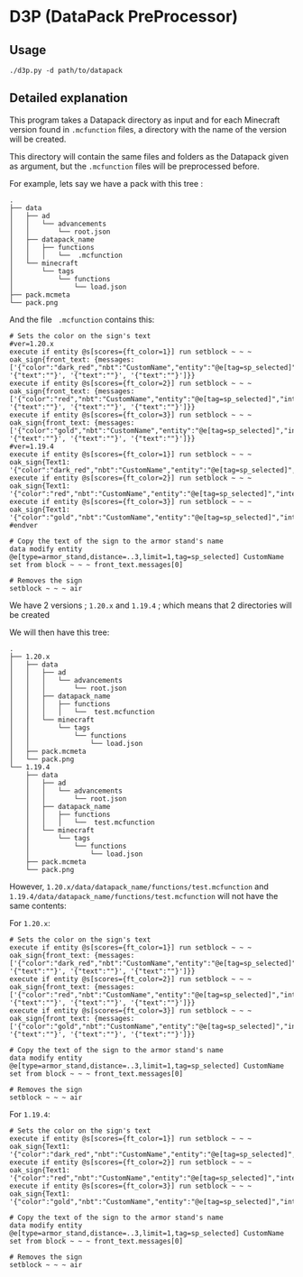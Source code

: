 # D3P (DataPack PreProcessor)

## Usage

```shell
./d3p.py -d path/to/datapack
```


## Detailed explanation

This program takes a Datapack directory as input and for each Minecraft version found
in `.mcfunction` files, a directory with the name of the version will be created.

This directory will contain the same files and folders as the Datapack given as argument, but
the `.mcfunction` files will be preprocessed before.

For example, lets say we have a pack with this tree :

```shell
.
├── data
│   ├── ad
│   │   └── advancements
│   │       └── root.json
│   ├── datapack_name
│   │   ├── functions
│   │   │   └──  .mcfunction
│   └── minecraft
│       └── tags
│           └── functions
│               └── load.json
├── pack.mcmeta
└── pack.png
```

And the file ` .mcfunction` contains this:

```mcfunction
# Sets the color on the sign's text
#ver=1.20.x
execute if entity @s[scores={ft_color=1}] run setblock ~ ~ ~ oak_sign{front_text: {messages: ['{"color":"dark_red","nbt":"CustomName","entity":"@e[tag=sp_selected]","interpret":true}', '{"text":""}', '{"text":""}', '{"text":""}']}}
execute if entity @s[scores={ft_color=2}] run setblock ~ ~ ~ oak_sign{front_text: {messages: ['{"color":"red","nbt":"CustomName","entity":"@e[tag=sp_selected]","interpret":true}', '{"text":""}', '{"text":""}', '{"text":""}']}}
execute if entity @s[scores={ft_color=3}] run setblock ~ ~ ~ oak_sign{front_text: {messages: ['{"color":"gold","nbt":"CustomName","entity":"@e[tag=sp_selected]","interpret":true}', '{"text":""}', '{"text":""}', '{"text":""}']}}
#ver=1.19.4
execute if entity @s[scores={ft_color=1}] run setblock ~ ~ ~ oak_sign{Text1: '{"color":"dark_red","nbt":"CustomName","entity":"@e[tag=sp_selected]","interpret":true}'}
execute if entity @s[scores={ft_color=2}] run setblock ~ ~ ~ oak_sign{Text1: '{"color":"red","nbt":"CustomName","entity":"@e[tag=sp_selected]","interpret":true}'}
execute if entity @s[scores={ft_color=3}] run setblock ~ ~ ~ oak_sign{Text1: '{"color":"gold","nbt":"CustomName","entity":"@e[tag=sp_selected]","interpret":true}'}
#endver

# Copy the text of the sign to the armor stand's name
data modify entity @e[type=armor_stand,distance=..3,limit=1,tag=sp_selected] CustomName set from block ~ ~ ~ front_text.messages[0]

# Removes the sign
setblock ~ ~ ~ air
```

We have 2 versions ; `1.20.x` and `1.19.4` ; which means that 2 directories will be created

We will then have this tree:

```shell
.
├── 1.20.x
│   ├── data
│   │   ├── ad
│   │   │   └── advancements
│   │   │       └── root.json
│   │   ├── datapack_name
│   │   │   ├── functions
│   │   │   │   └──  test.mcfunction
│   │   └── minecraft
│   │       └── tags
│   │           └── functions
│   │               └── load.json
│   ├── pack.mcmeta
│   └── pack.png
└── 1.19.4
    ├── data
    │   ├── ad
    │   │   └── advancements
    │   │       └── root.json
    │   ├── datapack_name
    │   │   ├── functions
    │   │   │   └──  test.mcfunction
    │   └── minecraft
    │       └── tags
    │           └── functions
    │               └── load.json
    ├── pack.mcmeta
    └── pack.png
```

However, `1.20.x/data/datapack_name/functions/test.mcfunction` and
`1.19.4/data/datapack_name/functions/test.mcfunction` will not have the same contents:

For `1.20.x`:
```mcfunction
# Sets the color on the sign's text
execute if entity @s[scores={ft_color=1}] run setblock ~ ~ ~ oak_sign{front_text: {messages: ['{"color":"dark_red","nbt":"CustomName","entity":"@e[tag=sp_selected]","interpret":true}', '{"text":""}', '{"text":""}', '{"text":""}']}}
execute if entity @s[scores={ft_color=2}] run setblock ~ ~ ~ oak_sign{front_text: {messages: ['{"color":"red","nbt":"CustomName","entity":"@e[tag=sp_selected]","interpret":true}', '{"text":""}', '{"text":""}', '{"text":""}']}}
execute if entity @s[scores={ft_color=3}] run setblock ~ ~ ~ oak_sign{front_text: {messages: ['{"color":"gold","nbt":"CustomName","entity":"@e[tag=sp_selected]","interpret":true}', '{"text":""}', '{"text":""}', '{"text":""}']}}

# Copy the text of the sign to the armor stand's name
data modify entity @e[type=armor_stand,distance=..3,limit=1,tag=sp_selected] CustomName set from block ~ ~ ~ front_text.messages[0]

# Removes the sign
setblock ~ ~ ~ air
```

For `1.19.4`:

```mcfunction
# Sets the color on the sign's text
execute if entity @s[scores={ft_color=1}] run setblock ~ ~ ~ oak_sign{Text1: '{"color":"dark_red","nbt":"CustomName","entity":"@e[tag=sp_selected]","interpret":true}'}
execute if entity @s[scores={ft_color=2}] run setblock ~ ~ ~ oak_sign{Text1: '{"color":"red","nbt":"CustomName","entity":"@e[tag=sp_selected]","interpret":true}'}
execute if entity @s[scores={ft_color=3}] run setblock ~ ~ ~ oak_sign{Text1: '{"color":"gold","nbt":"CustomName","entity":"@e[tag=sp_selected]","interpret":true}'}

# Copy the text of the sign to the armor stand's name
data modify entity @e[type=armor_stand,distance=..3,limit=1,tag=sp_selected] CustomName set from block ~ ~ ~ front_text.messages[0]

# Removes the sign
setblock ~ ~ ~ air
```

